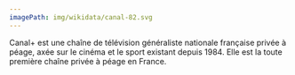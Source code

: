 ```yaml
---
imagePath: img/wikidata/canal-82.svg
---
```


Canal+ est une chaîne de télévision généraliste nationale française privée à péage, axée sur le cinéma et le sport existant depuis 1984. Elle est la toute première chaîne privée à péage en France.
